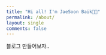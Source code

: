 ```yaml
---
title: "Hi all! I'm JaeSoon Baik👋🏻"
permalink: /about/
layout: single
comments: false
---
```


블로그 만들어보자..
